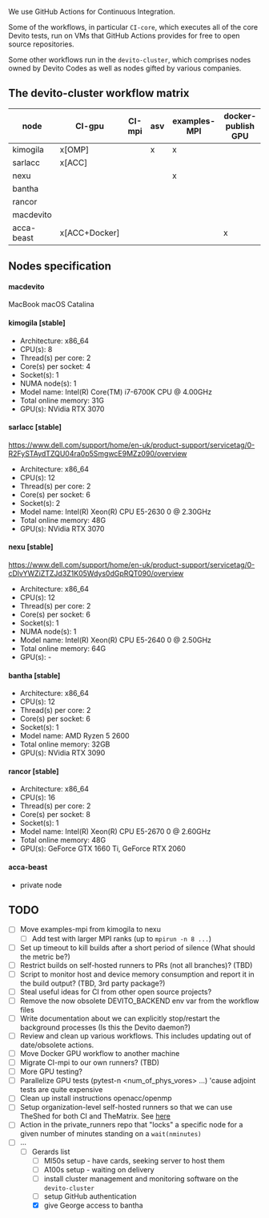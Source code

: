 We use GitHub Actions for Continuous Integration.

Some of the workflows, in particular `CI-core`, which executes all of the core Devito tests, run on VMs that GitHub Actions provides for free to open source repositories.

Some other workflows run in the `devito-cluster`, which comprises nodes owned by Devito Codes as well as nodes gifted by various companies.

## The devito-cluster workflow matrix

node       |     CI-gpu     |  CI-mpi  | asv  | examples-MPI | docker-publish GPU  |
-----------| -------------- | -------- | ---- | ------------ | ------------------- |
kimogila   |     x[OMP]     |          |  x   |      x       |                     |
sarlacc    |     x[ACC]     |          |      |              |                     |
nexu       |                |          |      |      x       |                     |
bantha     |                |          |      |              |                     |
rancor     |                |          |      |              |                     |
macdevito  |                |          |      |              |                     |
acca-beast |  x[ACC+Docker] |          |      |              |          x          |

## Nodes specification

#### macdevito
MacBook
macOS Catalina

#### kimogila [stable]

* Architecture:                    x86_64
* CPU(s):                          8
* Thread(s) per core:              2
* Core(s) per socket:              4
* Socket(s):                       1
* NUMA node(s):                    1
* Model name:                      Intel(R) Core(TM) i7-6700K CPU @ 4.00GHz
* Total online memory:             31G
* GPU(s):                          NVidia RTX 3070

#### sarlacc [stable]
https://www.dell.com/support/home/en-uk/product-support/servicetag/0-R2FySTAydTZQU04ra0p5SmgwcE9MZz090/overview

* Architecture:                    x86_64
* CPU(s):                          12
* Thread(s) per core:              2
* Core(s) per socket:              6
* Socket(s):                       2
* Model name:                      Intel(R) Xeon(R) CPU E5-2630 0 @ 2.30GHz
* Total online memory:             48G
* GPU(s):                          NVidia RTX 3070

#### nexu [stable]
https://www.dell.com/support/home/en-uk/product-support/servicetag/0-cDlvYWZiZTZJd3Z1K05Wdys0dGpRQT090/overview

* Architecture:                    x86_64
* CPU(s):                          12
* Thread(s) per core:              2
* Core(s) per socket:              6
* Socket(s):                       1
* NUMA node(s):                    1
* Model name:                      Intel(R) Xeon(R) CPU E5-2640 0 @ 2.50GHz
* Total online memory:             64G
* GPU(s):                          -

#### bantha [stable]

* Architecture:                    x86_64
* CPU(s):                          12
* Thread(s) per core:              2
* Core(s) per socket:              6
* Socket(s):                       1
* Model name:                      AMD Ryzen 5 2600
* Total online memory:             32GB
* GPU(s):                          NVidia RTX 3090

#### rancor [stable]

* Architecture:                    x86_64
* CPU(s):                          16
* Thread(s) per core:              2
* Core(s) per socket:              8
* Socket(s):                       1
* Model name:                      Intel(R) Xeon(R) CPU E5-2670 0 @ 2.60GHz
* Total online memory:             48G
* GPU(s):                          GeForce GTX 1660 Ti, GeForce RTX 2060

#### acca-beast

* private node


## TODO

* [ ] Move examples-mpi from kimogila to nexu
  * [ ] Add test with larger MPI ranks (up to `mpirun -n 8 ...`)
* [ ] Set up timeout to kill builds after a short period of silence (What should the metric be?)
* [ ] Restrict builds on self-hosted runners to PRs (not all branches)? (TBD)
* [ ] Script to monitor host and device memory consumption and report it in the build output? (TBD, 3rd party package?)
* [ ] Steal useful ideas for CI from other open source projects?
* [ ] Remove the now obsolete DEVITO_BACKEND env var from the workflow files
* [ ] Write documentation about we can explicitly stop/restart the background processes (Is this the Devito daemon?)
* [ ] Review and clean up various workflows. This includes updating out of date/obsolete actions.
* [ ] Move Docker GPU workflow to another machine
* [ ] Migrate CI-mpi to our own runners? (TBD)
* [ ] More GPU testing?
* [ ] Parallelize GPU tests (pytest-n <num_of_phys_vores> ...) 'cause adjoint tests are quite expensive
* [ ] Clean up install instructions openacc/openmp
* [ ] Setup organization-level self-hosted runners so that we can use TheShed for both CI and TheMatrix. See [here](https://github.blog/changelog/2020-04-22-github-actions-organization-level-self-hosted-runners/)
* [ ] Action in the private_runners repo that "locks" a specific node for a given number of minutes standing on a `wait(nminutes)`
* [ ] ...
  * [ ] Gerards list
    * [ ] MI50s setup - have cards, seeking server to host them
    * [ ] A100s setup - waiting on delivery
    * [ ] install cluster management and monitoring software on the `devito-cluster`
    * [ ] setup GitHub authentication
    * [x] give George access to bantha 
